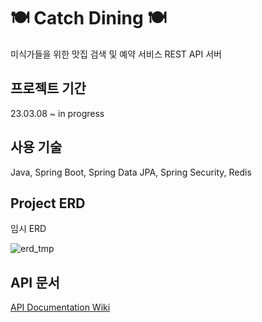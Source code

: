 # 🍽️ Catch Dining 🍽️

미식가들을 위한 맛집 검색 및 예약 서비스 REST API 서버

## 프로젝트 기간

23.03.08 ~ in progress

## 사용 기술

Java, Spring Boot, Spring Data JPA, Spring Security, Redis

## Project ERD

임시 ERD

![erd_tmp](https://user-images.githubusercontent.com/76623442/226196323-eb34ecc6-d599-4c7a-9312-6445205e2860.png)

## API 문서

[API Documentation Wiki](https://github.com/jvnlee/catch-dining/wiki/API-Documentation)